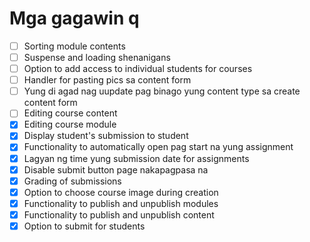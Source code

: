 # Mga gagawin q

- [ ] Sorting module contents
- [ ] Suspense and loading shenanigans
- [ ] Option to add access to individual students for courses
- [ ] Handler for pasting pics sa content form
- [ ] Yung di agad nag uupdate pag binago yung content type sa create content form
- [ ] Editing course content
- [x] Editing course module
- [x] Display student's submission to student
- [x] Functionality to automatically open pag start na yung assignment
- [x] Lagyan ng time yung submission date for assignments
- [x] Disable submit button page nakapagpasa na
- [x] Grading of submissions
- [x] Option to choose course image during creation
- [x] Functionality to publish and unpublish modules
- [x] Functionality to publish and unpublish content
- [x] Option to submit for students
